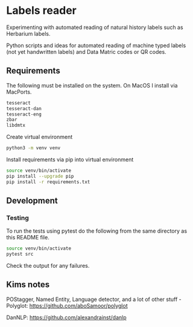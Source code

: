 # Labels reader
Experimenting with automated reading of natural history labels such as Herbarium labels.

Python scripts and ideas for automated reading of machine typed labels (not yet handwritten labels) and Data Matric codes or QR codes.

## Requirements
The following must be installed on the system. On MacOS I install via MacPorts.
```sh
tesseract
tesseract-dan
tesseract-eng
zbar
libdmtx
```

Create virtual environment
```sh
python3 -m venv venv
```

Install requirements via pip into virtual environment
```sh
source venv/bin/activate
pip install --upgrade pip
pip install -r requirements.txt
```

## Development

### Testing
To run the tests using pytest do the following from the same directory as this README file.
```sh
source venv/bin/activate
pytest src
```
Check the output for any failures.

## Kims notes
POStagger, Named Entity, Language detector, and a lot of other stuff - Polyglot:
https://github.com/aboSamoor/polyglot

DanNLP:
https://github.com/alexandrainst/danlp
